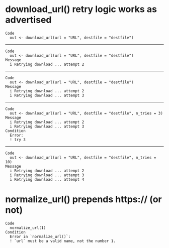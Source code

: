 # download_url() retry logic works as advertised

    Code
      out <- download_url(url = "URL", destfile = "destfile")

---

    Code
      out <- download_url(url = "URL", destfile = "destfile")
    Message
      i Retrying download ... attempt 2

---

    Code
      out <- download_url(url = "URL", destfile = "destfile")
    Message
      i Retrying download ... attempt 2
      i Retrying download ... attempt 3

---

    Code
      out <- download_url(url = "URL", destfile = "destfile", n_tries = 3)
    Message
      i Retrying download ... attempt 2
      i Retrying download ... attempt 3
    Condition
      Error:
      ! try 3

---

    Code
      out <- download_url(url = "URL", destfile = "destfile", n_tries = 10)
    Message
      i Retrying download ... attempt 2
      i Retrying download ... attempt 3
      i Retrying download ... attempt 4

# normalize_url() prepends https:// (or not)

    Code
      normalize_url(1)
    Condition
      Error in `normalize_url()`:
      ! `url` must be a valid name, not the number 1.

